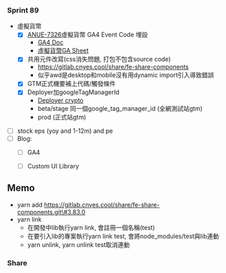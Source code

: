 ### Sprint 89
* 虛擬貨幣
	* [x] [ANUE-7326](https://cnyesrd.atlassian.net/browse/ANUE-7326)虛擬貨幣 GA4 Event Code 埋設
		* [GA4 Doc](https://cnyesrd.atlassian.net/wiki/spaces/PS/pages/2007400449/GA4)
		* [虛擬貨幣GA Sheet](https://docs.google.com/spreadsheets/d/1koB7grGN9jhUV15YgoJMVhZxp41xf6vh0tiZvmFPqEs/edit#gid=163482917)
	* [x] 共用元件改寫(css消失問題, 打包不包含source code)
		 * https://gitlab.cnyes.cool/share/fe-share-components
		* 似乎awd是desktop和mobile沒有用dynamic import引入導致錯誤
	* [x] GTM正式機要補上代碼/觸發條件
	* [x] Deployer加googleTagManagerId
		* [Deployer crypto](https://gitlab.cnyes.cool/deployer/fe-crypto)
		* beta/stage 同一個google_tag_manager_id (全網測試站gtm)
		* prod (正式站gtm)
* [ ] stock eps (yoy and 1-12m) and pe 
* [ ] Blog: 
	* [ ] GA4
	* [ ] Custom UI Library


## Memo
* yarn add https://gitlab.cnyes.cool/share/fe-share-components.git\#3.83.0
* yarn link
	* 在開發中lib執行yarn link, 會註冊一個名稱(test)
	* 在要引入lib的專案執行yarn link test, 會將node_modules/test與lib連動
	* yarn unlink, yarn unlink test取消連動


### Share